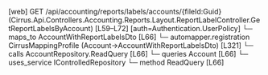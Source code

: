 [web] GET /api/accounting/reports/labels/accounts/{fileId:Guid}  (Cirrus.Api.Controllers.Accounting.Reports.Layout.ReportLabelController.GetReportLabelsByAccount)  [L59–L72] [auth=Authentication.UserPolicy]
  └─ maps_to AccountWithReportLabelsDto [L66]
    └─ automapper.registration CirrusMappingProfile (Account->AccountWithReportLabelsDto) [L321]
  └─ calls AccountRepository.ReadQuery [L66]
  └─ queries Account [L66]
  └─ uses_service IControlledRepository<Account>
    └─ method ReadQuery [L66]

